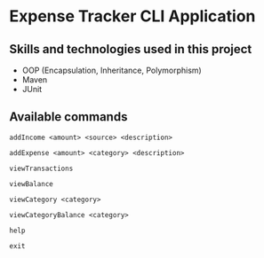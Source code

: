 # Expense Tracker CLI Application

## Skills and technologies used in this project
- OOP (Encapsulation, Inheritance, Polymorphism)
- Maven
- JUnit

## Available commands
```
addIncome <amount> <source> <description>
```
```
addExpense <amount> <category> <description>
```
```
viewTransactions
```
```
viewBalance
```
```
viewCategory <category>
```
```
viewCategoryBalance <category>
```
```
help
```
```
exit
```